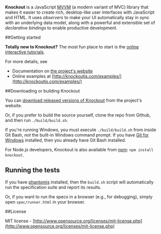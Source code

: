 **Knockout** is a JavaScript [MVVM](http://en.wikipedia.org/wiki/Model_View_ViewModel) (a modern variant of MVC) library that makes it easier to create rich, desktop-like user interfaces with JavaScript and HTML. It uses *observers* to make your UI automatically stay in sync with an underlying data model, along with a powerful and extensible set of *declarative bindings* to enable productive development.

##Getting started

**Totally new to Knockout?** The most fun place to start is the [online interactive tutorials](http://learn.knockoutjs.com/).

For more details, see

 * Documentation on [the project's website](http://knockoutjs.com/documentation/introduction.html)
 * Online examples at [http://knockoutjs.com/examples/](http://knockoutjs.com/examples/)

##Downloading or building Knockout

You can [download released versions of Knockout](http://knockoutjs.com/downloads/) from the project's website.

Or, if you prefer to build the source yourself, clone the repo from Github, and then run `./build/build.sh`.

If you're running Windows, you must execute `./build/build.sh` from inside Git Bash, *not* the built-in Windows command prompt. If you have [Git for Windows](http://git-scm.com/downloads) installed, then you already have Git Bash installed.

For Node.js developers, Knockout is also available from [npm](https://npmjs.org/): `npm install knockout`.

## Running the tests

If you have [phantomjs](http://phantomjs.org/download.html) installed, then the `build.sh` script will automatically run the specification suite and report its results.

Or, if you want to run the specs in a browser (e.g., for debugging), simply open `spec/runner.html` in your browser.

##License

MIT license - [http://www.opensource.org/licenses/mit-license.php](http://www.opensource.org/licenses/mit-license.php)
